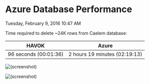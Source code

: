 ﻿# Azure Database Performance

Tuesday, February 9, 2016
10:47 AM

Time required to delete ~24K rows from Caelem database:

| **HAVOK**             | **Azure**                     |
| --------------------- | ----------------------------- |
| 96 seconds (00:01:36) | 2 hours 19 minutes (02:19:13) |



![(screenshot)](https://assets.technologytoolbox.com/screenshots/D2/4804B411B0616250D34B9DBD1EB32774EA72BDD2.png)

![(screenshot)](https://assets.technologytoolbox.com/screenshots/17/3C161239BBDD091BAFB91DBA81B43B1E5A19A417.png)
